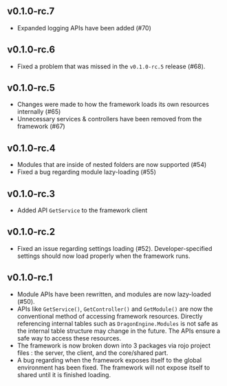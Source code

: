 ## v0.1.0-rc.7
- Expanded logging APIs have been added (#70)

## v0.1.0-rc.6
- Fixed a problem that was missed in the `v0.1.0-rc.5` release (#68).

## v0.1.0-rc.5
- Changes were made to how the framework loads its own resources internally (#65)
- Unnecessary services & controllers have been removed from the framework (#67)

## v0.1.0-rc.4
- Modules that are inside of nested folders are now supported (#54)
- Fixed a bug regarding module lazy-loading (#55)

## v0.1.0-rc.3
- Added API `GetService` to the framework client

## v0.1.0-rc.2
- Fixed an issue regarding settings loading (#52). Developer-specified settings should now load properly when the framework runs.

## v0.1.0-rc.1
- Module APIs have been rewritten, and modules are now lazy-loaded (#50).
- APIs like `GetService()`, `GetController()` and `GetModule()` are now the conventional method of accessing framework resources. Directly referencing internal tables such as `DragonEngine.Modules` is not safe as the internal table structure may change in the future. The APIs ensure a safe way to access these resources.
- The framework is now broken down into 3 packages via rojo project files : the server, the client, and the core/shared part.
- A bug regarding when the framework exposes itself to the global environment has been fixed. The framework will not expose itself to shared until it is finished loading.